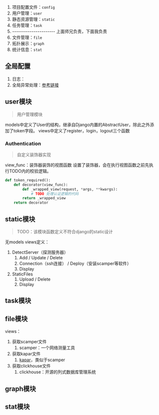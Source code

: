 1. 项目配置文件：`config`
2. 用户管理：`user`
3. 静态资源管理：`static`
6. 任务管理：`task`
7. ---------------------- 上面师兄负责，下面我负责
8. 文件管理：`file`
9. 拓扑展示：`graph`
10. 统计信息：`stat`

## 全局配置

1. 日志：
2. 全局异常处理：[参考链接](https://juejin.cn/post/7011901157429739551)

## user模块
> 用户管理模块

models中定义了User的结构，继承自Django内置的AbstractUser，除此之外添加了token字段。
views中定义了register，login，logout三个函数
### Authentication
> 自定义装饰器实现

view_func：装饰器装饰的视图函数
设置了装饰器，会在执行视图函数之前先执行TODO内的校验逻辑。

```python
def token_required():
    def decorator(view_func):
        def _wrapped_view(request, *args, **kwargs):
            # TODO 处理认证逻辑的代码
        return _wrapped_view
    return decorator
```
## static模块
> TODO：该模块函数定义不符合django的static设计

无models
views定义：
1. DetectServer（探测服务器）
	1. Add / Update / Delete
	2. Connection（ssh连接） / Deploy（安装scamper等软件）
	3. Display
2. StaticFiles
	1. Upload / Delete
	2. Display

## task模块


## file模块
views：
1. 获取scamper文件
	1. scamper：一个网络测量工具
2. 获取kapar文件
	1. [kapar](https://www.caida.org/catalog/software/kapar/)，类似于scamper
3. 获取clickhouse文件
	1. clickhouse：开源的列式数据库管理系统

## graph模块

## stat模块


